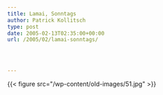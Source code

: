 ```yaml
---
title: Lamai, Sonntags
author: Patrick Kollitsch
type: post
date: 2005-02-13T02:35:00+00:00
url: /2005/02/lamai-sonntags/




---
```

{{< figure src="/wp-content/old-images/51.jpg" >}}